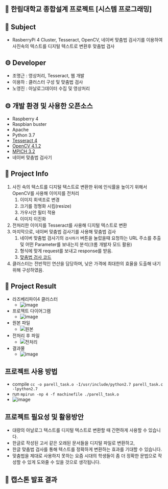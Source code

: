 ## 📌 한림대학교 종합설계 프로젝트 [시스템 프로그래밍]
## 📕 Subject
* RasberryPi 4 Cluster, Tesseract, OpenCV, 네이버 맞춤법 검사기를 이용하여 사진속의 텍스트를 디지털 텍스트로 변환후 맞춤법 검사
## ⚙ Developer
* 조명근 : 영상처리, Tesseract, 웹 개발
* 이용하 : 클러스터 구성 및 맞춤법 검사
* 노영진 : 아날로그데이터 수집 및 영상처리
## ⚙ 개발 환경 및 사용한 오픈소스
* Raspberry 4
* Raspbian buster
* Apache
* Python 3.7
* [Tesseract 4](https://github.com/tesseract-ocr/tesseract)
* [OpenCV 4.1.2](https://github.com/opencv)
* [MPICH 3.2](https://mpich.org)
* 네이버 맞춤법 검사기
## 📒 Project Info
1.  사진 속의 텍스트를 디지털 텍스트로 변환한 뒤에 인식률을 높이기 위해서 OpenCV를 사용해 이미지를 전처리
    1.  이미지 회색조로 변경
    2.  크기를 정형화 시킴(resize)
    3.  가우시안 필터 적용
    4.  이미지 이진화
2.  전처리한 이미지를 Tesseract를 사용해 디지털 텍스트로 변환
3.  마지막으로, 네이버 맞춤법 검사기를 사용해 맞춤법 검사
    1.  네이버 맞춤법 검사기의 `검사하기` 버튼을 눌렀을때 요청하는 URL 주소를 추출 및 어떤 Parameter를 보내는지 분석(크롬 개발자 모드 활용)
    2.  형식에 맞게 request를 보내고 response를 받음.
    3.  [맞춤법 검사 코드](https://github.com/dding-g/Tesseract_Korean_Converter/blob/master/OCR/han_spell.py)
4.  클러스터는 전반적인 연산을 담당하며, 낮은 가격에 최대한의 효율을 도출해 내기 위해 구성하였음. 
## 🥕 Project Result
* 라즈베리파이4 클러스터
    * ![image](https://user-images.githubusercontent.com/29707967/82061388-9ba1f500-9703-11ea-8261-2313ab5a4619.png)
* 프로젝트 다이어그램
    * ![image](https://user-images.githubusercontent.com/50908416/70037432-e5859b80-15f9-11ea-9389-5ce549cb98a3.png)
* 원본 파일
    * ![원본](https://user-images.githubusercontent.com/50908416/69917893-6df72580-14ae-11ea-84a7-58eed32f9519.jpg)
* 전처리 후 파일
    * ![전처리](https://user-images.githubusercontent.com/50908416/69917894-6e8fbc00-14ae-11ea-8643-b1f7602b5f32.PNG)
* 결과물
    * ![image](https://user-images.githubusercontent.com/50908416/69995253-18487900-1593-11ea-8fcb-c7a11816d51c.png)

## 프로젝트 사용 방법
* compile
`cc -o parell_task.o -I/usr/include/python2.7 parell_task.c -lpython2.7`
* run
`mpirun -np 4 -f machinefile ./parell_task.o`
* ![image](https://user-images.githubusercontent.com/50908416/70001141-dd990d80-159f-11ea-97dd-01ce61341e2f.png)
## 프로젝트 필요성 및 활용방안
* 대량의 아날로그 텍스트를 디지털 텍스트로 변환할 때 간편하게 사용할 수 있습니다.
* 한글로 작성된 고서 같은 오래된 문서들을 디지털 파일로 변환하고, 
* 한글 맞춤법 검사를 통해 텍스트를 정확하게 변환하는 효과를 기대할 수 있습니다.
* 맞춤법을 제대로 사용하지 못하는 요즘 시대의 학생들이 좀 더 정확한 문법으로 작성할 수 있게 도와줄 수 있을 것으로 생각됩니다.

## 🏅 캡스톤 발표 결과

